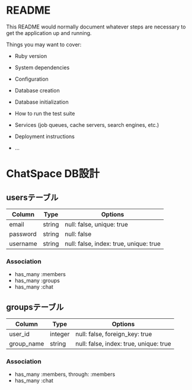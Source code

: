 # README

This README would normally document whatever steps are necessary to get the
application up and running.

Things you may want to cover:

* Ruby version

* System dependencies

* Configuration

* Database creation

* Database initialization

* How to run the test suite

* Services (job queues, cache servers, search engines, etc.)

* Deployment instructions

* ...

# ChatSpace DB設計

## usersテーブル
|Column|Type|Options|
|------|----|-------|
|email|string|null: false, unique: true|
|password|string|null: false|
|username|string|null: false, index: true, unique: true|
### Association
- has_many :members
- has_many :groups
- has_many :chat

## groupsテーブル
|Column|Type|Options|
|------|----|-------|
|user_id|integer|null: false, foreign_key: true|
|group_name|string|null: false, index: true, unique: true|
### Association
- has_many :members, through: :members
- has_many :chat